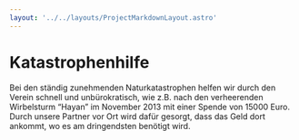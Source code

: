 ```yaml
---
layout: '../../layouts/ProjectMarkdownLayout.astro'
---
```


# Katastrophenhilfe

Bei den ständig zunehmenden Naturkatastrophen helfen wir durch den Verein schnell und unbürokratisch, wie z.B. nach den verheerenden Wirbelsturm “Hayan” im November 2013 mit einer Spende von 15000 Euro. Durch unsere Partner vor Ort wird dafür gesorgt, dass das Geld dort ankommt, wo es am dringendsten benötigt wird. 

